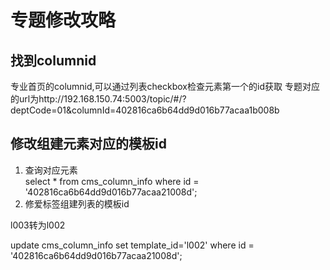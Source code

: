 # 专题修改攻略
## 找到columnid
专业首页的columnid,可以通过列表checkbox检查元素第一个的id获取
专题对应的url为http://192.168.150.74:5003/topic/#/?deptCode=01&columnId=402816ca6b64dd9d016b77acaa1b008b
## 修改组建元素对应的模板id
1. 查询对应元素  
    select * from cms_column_info where id = '402816ca6b64dd9d016b77acaa21008d';
2. 修爱标签组建列表的模板id 
 
 l003转为l002 
 
  update cms_column_info set template_id='l002' where id = '402816ca6b64dd9d016b77acaa21008d';

